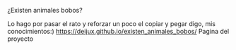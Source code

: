 ¿Existen animales bobos?

Lo hago por pasar el rato y reforzar un poco el copiar y pegar digo, mis conocimientos:)
https://deijux.github.io/existen_animales_bobos/ Pagina del proyecto
